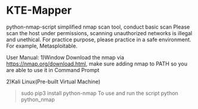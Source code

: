 # KTE-Mapper
python-nmap-script
simplified nmap scan tool, conduct basic scan
Please scan the host under permissions, scanning unauthorized networks is illegal and unethical.
For practice purpose, please practice in a safe environment. For example, Metasploitable.

User Manual:
1)Window 
Download the nmap via https://nmap.org/download.html, make sure adding nmap to PATH so you are able to use it in Command Prompt

2)Kali Linux(Pre-built Virtual Machine)
> sudo pip3 install python-nmap
To use and run the script
> python python_nmap 
